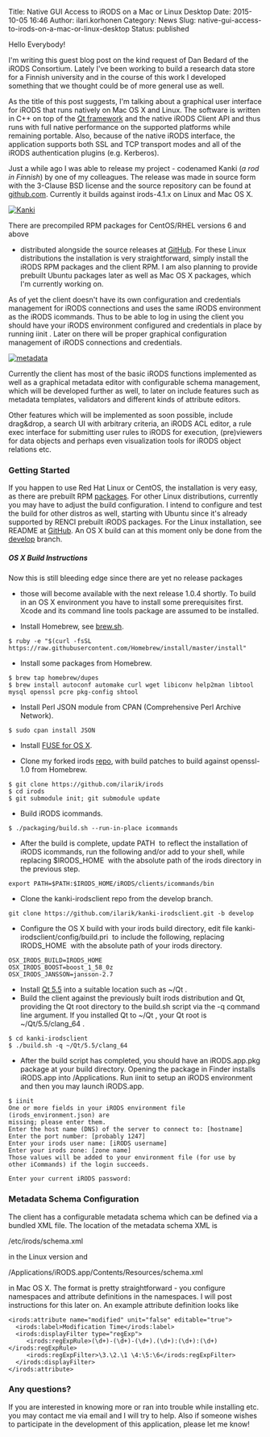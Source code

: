 Title: Native GUI Access to iRODS on a Mac or Linux Desktop
Date: 2015-10-05 16:46
Author: ilari.korhonen
Category: News
Slug: native-gui-access-to-irods-on-a-mac-or-linux-desktop
Status: published

Hello Everybody!

I'm writing this guest blog post on the kind request of Dan Bedard of
the iRODS Consortium. Lately I've been working to build a research data
store for a Finnish university and in the course of this work I
developed something that we thought could be of more general use as
well.

As the title of this post suggests, I'm talking about a graphical user
interface for iRODS that runs natively on Mac OS X and Linux. The
software is written in C++ on top of the [Qt
framework](http://www.qt.io) and the native iRODS Client API and thus
runs with full native performance on the supported platforms while
remaining portable. Also, because of the native iRODS interface, the
application supports both SSL and TCP transport modes and all of the
iRODS authentication plugins (e.g. Kerberos).  
<!--more-->

Just a while ago I was able to release my project - codenamed Kanki (*a
rod in Finnish*) by one of my colleagues. The release was made in source
form with the 3-Clause BSD license and the source repository can be
found at [github.com](https://github.com/ilarik/kanki-irodsclient).
Currently it builds against irods-4.1.x on Linux and Mac OS X.

[![Kanki](http://i.imgur.com/QfCAoVe.png "source: imgur.com")](http://i.imgur.com/QfCAoVe.png)

There are precompiled RPM packages for CentOS/RHEL versions 6 and above
- distributed alongside the source releases at
[GitHub](https://github.com/ilarik/kanki-irodsclient/releases). For
these Linux distributions the installation is very straightforward,
simply install the iRODS RPM packages and the client RPM. I am also
planning to provide prebuilt Ubuntu packages later as well as Mac OS X
packages, which I'm currently working on.

As of yet the client doesn't have its own configuration and credentials
management for iRODS connections and uses the same iRODS environment as
the iRODS icommands. Thus to be able to log in using the client you
should have your iRODS environment configured and credentials in place
by running <span
class="lang:default decode:true crayon-inline">iinit</span> . Later on
there will be proper graphical configuration management of iRODS
connections and credentials.

[![metadata](http://i.imgur.com/xaTRkp3.png "source: imgur.com")](http://i.imgur.com/xaTRkp3.png)

Currently the client has most of the basic iRODS functions implemented
as well as a graphical metadata editor with configurable schema
management, which will be developed further as well, to later on include
features such as metadata templates, validators and different kinds of
attribute editors.

Other features which will be implemented as soon possible, include
drag&drop, a search UI with arbitrary criteria, an iRODS ACL editor, a
rule exec interface for submitting user rules to iRODS for execution,
(pre)viewers for data objects and perhaps even visualization tools for
iRODS object relations etc.

### Getting Started

If you happen to use Red Hat Linux or CentOS, the installation is very
easy, as there are prebuilt RPM
[packages](https://github.com/ilarik/kanki-irodsclient/releases). For
other Linux distributions, currently you may have to adjust the build
configuration. I intend to configure and test the build for other
distros as well, starting with Ubuntu since it's already supported by
RENCI prebuilt iRODS packages. For the Linux installation, see README
at [GitHub](https://github.com/ilarik/kanki-irodsclient). An OS X build
can at this moment only be done from the
[develop](https://github.com/ilarik/kanki-irodsclient/tree/develop)
branch.

##### OS X Build Instructions

Now this is still bleeding edge since there are yet no release packages
- those will become available with the next release 1.0.4 shortly. To
build in an OS X environment you have to install some prerequisites
first. Xcode and its command line tools package are assumed to be
installed.

-   Install Homebrew, see [brew.sh](http://brew.sh).

~~~~ 
$ ruby -e "$(curl -fsSL https://raw.githubusercontent.com/Homebrew/install/master/install"
~~~~

-   Install some packages from Homebrew.

~~~~ 
$ brew tap homebrew/dupes
$ brew install autoconf automake curl wget libiconv help2man libtool mysql openssl pcre pkg-config shtool
~~~~

-   Install Perl JSON module from CPAN (Comprehensive Perl Archive
    Network).

~~~~ 
$ sudo cpan install JSON
~~~~

-   Install [FUSE for OS X](https://osxfuse.github.io/).

-   Clone my forked irods [repo](https://github.com/ilarik/irods), with
    build patches to build against openssl-1.0 from Homebrew.

~~~~ 
$ git clone https://github.com/ilarik/irods
$ cd irods
$ git submodule init; git submodule update
~~~~

-   Build iRODS icommands.

~~~~ 
$ ./packaging/build.sh --run-in-place icommands
~~~~

-   After the build is complete, update <span
    class="lang:default decode:true crayon-inline">PATH</span>  to
    reflect the installation of iRODS icommands, run the following
    and/or add to your shell, while replacing <span
    class="lang:default decode:true crayon-inline">\$IRODS\_HOME</span> 
    with the absolute path of the irods directory in the previous step.

~~~~ 
export PATH=$PATH:$IRODS_HOME/iRODS/clients/icommands/bin
~~~~

-   Clone the kanki-irodsclient repo from the develop branch.

~~~~ 
git clone https://github.com/ilarik/kanki-irodsclient.git -b develop
~~~~

-   Configure the OS X build with your irods build directory, edit file
    <span
    class="lang:default decode:true crayon-inline">kanki-irodsclient/config/build.pri</span> 
    to include the following, replacing <span
    class="lang:default decode:true crayon-inline">IRODS\_HOME</span> 
    with the absolute path of your irods directory.

~~~~ 
OSX_IRODS_BUILD=IRODS_HOME
OSX_IRODS_BOOST=boost_1_58_0z
OSX_IRODS_JANSSON=jansson-2.7
~~~~

-   Install [Qt 5.5](http://www.qt.io/download/) into a suitable
    location such as <span
    class="lang:default decode:true crayon-inline">\~/Qt</span> .
-   Build the client against the previously built irods distribution and
    Qt, providing the Qt root directory to the build.sh script via the
    -q command line argument. If you installed Qt to <span
    class="lang:default decode:true crayon-inline">\~/Qt</span> , your
    Qt root is <span
    class="lang:default decode:true crayon-inline">\~/Qt/5.5/clang\_64</span> .

~~~~ 
$ cd kanki-irodsclient
$ ./build.sh -q ~/Qt/5.5/clang_64
~~~~

-   After the build script has completed, you should have an
    iRODS.app.pkg package at your build directory. Opening the package
    in Finder installs iRODS.app into /Applications. Run <span
    class="lang:default decode:true crayon-inline">iinit</span> to setup
    an iRODS environment and then you may launch iRODS.app.

~~~~ 
$ iinit
One or more fields in your iRODS environment file (irods_environment.json) are
missing; please enter them.
Enter the host name (DNS) of the server to connect to: [hostname]
Enter the port number: [probably 1247]
Enter your irods user name: [iRODS username]
Enter your irods zone: [zone name]
Those values will be added to your environment file (for use by
other iCommands) if the login succeeds.

Enter your current iRODS password:
~~~~

### Metadata Schema Configuration

The client has a configurable metadata schema which can be defined via a
bundled XML file. The location of the metadata schema XML is

<span
class="lang:default decode:true crayon-inline">/etc/irods/schema.xml</span>

in the Linux version and

<span
class="lang:default decode:true crayon-inline">/Applications/iRODS.app/Contents/Resources/schema.xml</span>

in Mac OS X. The format is pretty straightforward - you configure
namespaces and attribute definitions in the namespaces. I will post
instructions for this later on. An example attribute definition looks
like

~~~~ 
<irods:attribute name="modified" unit="false" editable="true">
  <irods:label>Modification Time</irods:label>
  <irods:displayFilter type="regExp">
     <irods:regExpRule>(\d+)-(\d+)-(\d+).(\d+):(\d+):(\d+)</irods:regExpRule>
     <irods:regExpFilter>\3.\2.\1 \4:\5:\6</irods:regExpFilter>
  </irods:displayFilter>
</irods:attribute>
~~~~

### Any questions?

If you are interested in knowing more or ran into trouble while
installing etc. you may contact me via email and I will try to help.
Also if someone wishes to participate in the development of this
application, please let me know!
